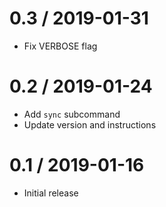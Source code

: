 
0.3 / 2019-01-31
================

  * Fix VERBOSE flag

0.2 / 2019-01-24
================

  * Add `sync` subcommand
  * Update version and instructions

0.1 / 2019-01-16
================

  * Initial release

